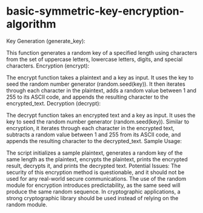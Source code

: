 # basic-symmetric-key-encryption-algorithm


Key Generation (generate_key):

This function generates a random key of a specified length using characters from the set of uppercase letters, lowercase letters, digits, and special characters.
Encryption (encrypt):

The encrypt function takes a plaintext and a key as input.
It uses the key to seed the random number generator (random.seed(key)).
It then iterates through each character in the plaintext, adds a random value between 1 and 255 to its ASCII code, and appends the resulting character to the encrypted_text.
Decryption (decrypt):

The decrypt function takes an encrypted text and a key as input.
It uses the key to seed the random number generator (random.seed(key)).
Similar to encryption, it iterates through each character in the encrypted text, subtracts a random value between 1 and 255 from its ASCII code, and appends the resulting character to the decrypted_text.
Sample Usage:

The script initializes a sample plaintext, generates a random key of the same length as the plaintext, encrypts the plaintext, prints the encrypted result, decrypts it, and prints the decrypted text.
Potential Issues:
The security of this encryption method is questionable, and it should not be used for any real-world secure communications.
The use of the random module for encryption introduces predictability, as the same seed will produce the same random sequence. In cryptographic applications, a strong cryptographic library should be used instead of relying on the random module.
